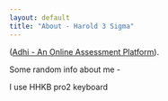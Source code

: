 ```yaml
---
layout: default
title: "About - Harold 3 Sigma"
---
```


([Adhi - An Online Assessment Platform](http://adhi.in)).

Some random info about me -

I use HHKB pro2 keyboard


